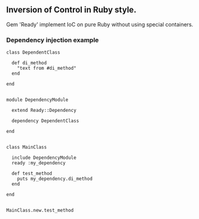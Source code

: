 
Inversion of Control in Ruby style.
-----------------------------------

Gem 'Ready' implement IoC on pure Ruby without using special containers.



### Dependency injection example


    class DependentClass

      def di_method
        "text from #di_method"
      end

    end


    module DependencyModule

      extend Ready::Dependency

      dependency DependentClass

    end


    class MainClass

      include DependencyModule
      ready :my_dependency

      def test_method
        puts my_dependency.di_method
      end

    end


    MainClass.new.test_method



